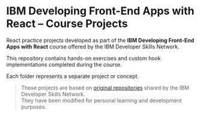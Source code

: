 # IBM Developing Front-End Apps with React – Course Projects

React practice projects developed as part of the **IBM Developing Front-End Apps with React** course offered by the IBM Developer Skills Network.

This repository contains hands-on exercises and custom hook implementations completed during the course.

Each folder represents a separate project or concept.

> These projects are based on [original repositories](https://github.com/ibm-developer-skills-network) shared by the IBM Developer Skills Network.  
> They have been modified for personal learning and development purposes.

